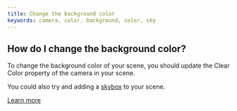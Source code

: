 ```yaml
---
title: Change the background color
keywords: camera, color, background, color, sky
---
```


## How do I change the background color?

To change the background color of your scene, you should update the Clear Color property of the camera in your scene.

You could also try and adding a [skybox](https://developer.playcanvas.com/user-manual/assets/cubemaps/) to your scene.

[Learn more](https://developer.playcanvas.com/user-manual/scenes/components/camera/)
